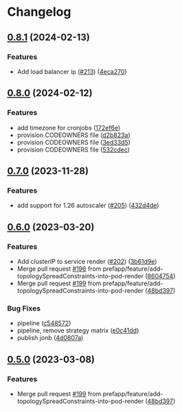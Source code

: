 # Changelog

## [0.8.1](https://github.com/prefapp/prefapp-helm/compare/prefapp-helm-v0.8.0...prefapp-helm-v0.8.1) (2024-02-13)


### Features

* Add load balancer ip ([#213](https://github.com/prefapp/prefapp-helm/issues/213)) ([4eca270](https://github.com/prefapp/prefapp-helm/commit/4eca270273b90cd6bebec3d03ba87aeee13dc79e))

## [0.8.0](https://github.com/prefapp/prefapp-helm/compare/prefapp-helm-v0.7.0...prefapp-helm-v0.8.0) (2024-02-12)


### Features

* add timezone for cronjobs ([172ef6e](https://github.com/prefapp/prefapp-helm/commit/172ef6e8cd52c3c8a3136ec8a828be6f05da32d6))
* provision CODEOWNERS file ([d2b823a](https://github.com/prefapp/prefapp-helm/commit/d2b823a2bbb36339baacc1bc78442af772c0b968))
* provision CODEOWNERS file ([3ed33d5](https://github.com/prefapp/prefapp-helm/commit/3ed33d54b13b153c3ab86d40c5f7fade28c02826))
* provision CODEOWNERS file ([532cdec](https://github.com/prefapp/prefapp-helm/commit/532cdecb5272a1eb14dce118230d1f73b2fabbdf))

## [0.7.0](https://github.com/prefapp/prefapp-helm/compare/prefapp-helm-v0.6.0...prefapp-helm-v0.7.0) (2023-11-28)


### Features

* add support for 1.26 autoscaler ([#205](https://github.com/prefapp/prefapp-helm/issues/205))  ([432d4de](https://github.com/prefapp/prefapp-helm/commit/432d4de0968cb1c9cd4a2d18cbd68c396bfbc842))

## [0.6.0](https://github.com/prefapp/prefapp-helm/compare/prefapp-helm-v0.5.0...prefapp-helm-v0.6.0) (2023-03-20)


### Features

* Add clusterIP to service render ([#202](https://github.com/prefapp/prefapp-helm/issues/202)) ([3b61d9e](https://github.com/prefapp/prefapp-helm/commit/3b61d9ef15e862879909cc599f47c5564adb0775))
* Merge pull request [#196](https://github.com/prefapp/prefapp-helm/issues/196) from prefapp/feature/add-topologySpreadConstraints-into-pod-render ([8604754](https://github.com/prefapp/prefapp-helm/commit/86047546c28247e024c94c665e3fc252512ebe7c))
* Merge pull request [#199](https://github.com/prefapp/prefapp-helm/issues/199) from prefapp/feature/add-topologySpreadConstraints-into-pod-render ([48bd397](https://github.com/prefapp/prefapp-helm/commit/48bd3970bcb4b491a84c1e779306aacf9f7cf7d9))


### Bug Fixes

* pipeline ([c548572](https://github.com/prefapp/prefapp-helm/commit/c5485724bdaac808c2f317a3390e7fd7d7c3ec9c))
* pipeline, remove strategy matrix ([e0c41dd](https://github.com/prefapp/prefapp-helm/commit/e0c41dd44021366d5a5f3cd0ee3cffa628c6bea5))
* publish jonb ([4d0807a](https://github.com/prefapp/prefapp-helm/commit/4d0807a85739937ddee6509f2451d2185567904c))

## [0.5.0](https://github.com/prefapp/prefapp-helm/compare/prefapp-helm-v0.4.1...prefapp-helm-v0.5.0) (2023-03-08)


### Features

* Merge pull request [#199](https://github.com/prefapp/prefapp-helm/issues/199) from prefapp/feature/add-topologySpreadConstraints-into-pod-render ([48bd397](https://github.com/prefapp/prefapp-helm/commit/48bd3970bcb4b491a84c1e779306aacf9f7cf7d9))
